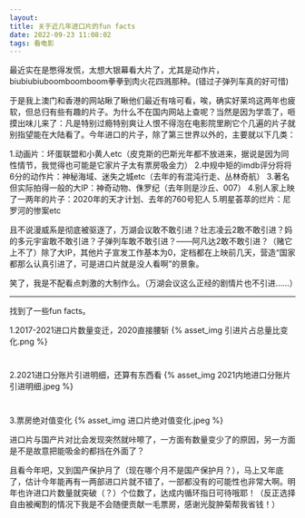 ```yaml
---
layout: 
title: 关于近几年进口片的fun facts
date: 2022-09-23 11:08:02
tags: 看电影
---
```

最近实在是憋得发慌，太想大银幕看大片了，尤其是动作片，biubiubiuboomboomboom拳拳到肉火花四溅那种。(错过子弹列车真的好可惜)

于是我上澳门和香港的网站瞅了瞅他们最近有啥可看，唉，确实好莱坞这两年也疲软，但总归有些有趣的片子。为什么不在国内网站上查呢？当然是因为学乖了，咂摸出味儿来了：凡是特别过瘾特别爽让人恨不得泡在电影院里刷它个几遍的片子就别指望能在大陆看了。今年进口的片子，除了第三世界以外的，主要就以下几类：

1.动画片：坏蛋联盟和小黄人etc（皮克斯的巴斯光年都不放进来，据说是因为同性情节，我觉得也可能是它家片子太有票房吸金力）
2.中规中矩的imdb评分将将6分的动作片：神秘海域、迷失之城etc（去年的有混沌行走、丛林奇航）
3.著名但实际拍得一般的大IP：神奇动物、侏罗纪（去年则是沙丘、007）
4.别人家上映了一两年的片子：2020年的天才计划、去年的760号犯人
5.明星荟萃的烂片：尼罗河的惨案etc

且不说漫威系是彻底被驱逐了，万湖会议敢不敢引进？壮志凌云2敢不敢引进？妈的多元宇宙敢不敢引进？子弹列车敢不敢引进？——阿凡达2敢不敢引进？（赌它上不了）除了大IP，其他片子宣发工作基本为0，定档都在上映前几天，营造“国家都那么认真引进了，可是进口片就是没人看啊”的景象。

笑了，我是不配看点刺激的大制作么。（万湖会议这么正经的剧情片也不引进……）

----------

找到了一些fun facts。

1.2017-2021进口片数量变迁，2020直接腰斩  {% asset_img 引进片占总量比变化.png %}
#  
2.2021进口分账片引进明细，还算有东西看  {% asset_img 2021内地进口分账片引进明细.jpeg %}
#  
3.票房绝对值变化  {% asset_img 进口片绝对值变化.jpeg %}  

进口片与国产片对比会发现突然就咔嚓了，一方面有数量变少了的原因，另一方面是不是故意把能吸金的都挡在外面了？
  
且看今年吧，又到国产保护月了（现在哪个月不是国产保护月？），马上又年底了，估计今年能再有一两部进口片就不错了，一部都没有的可能性也非常大啊。明年也许进口片数量就突破（？）个位数了，达成内循环指日可待哦耶！（反正选择自由被阉割的情况下我是不会随便贡献一毛票房，感谢光腚肿菊帮我省钱！）